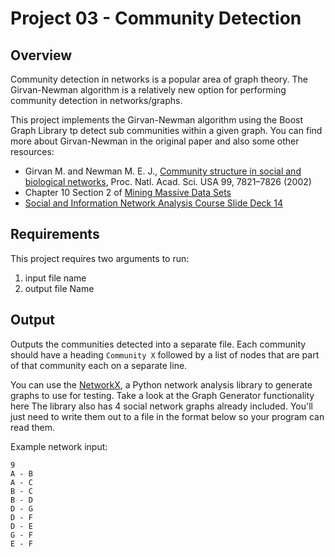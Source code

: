 # Project 03 - Community Detection

## Overview

Community detection in networks is a popular area of graph theory.  The Girvan-Newman algorithm is a relatively new option for performing community detection in networks/graphs.  

This project implements the Girvan-Newman algorithm using the Boost Graph Library tp detect sub communities within a given graph.  You can find more about Girvan-Newman in the original paper and also some other resources:
* Girvan M. and Newman M. E. J., [Community structure in social and biological networks](https://www.pnas.org/content/99/12/7821), Proc. Natl. Acad. Sci. USA 99, 7821–7826 (2002)
* Chapter 10 Section 2 of [Mining Massive Data Sets](http://infolab.stanford.edu/~ullman/mmds/book0n.pdf)
* [Social and Information Network Analysis Course Slide Deck 14](http://snap.stanford.edu/class/cs224w-2010/slides/14-communities_annot.pdf)

## Requirements 

This project requires two arguments to run:
  1. input file name
  2. output file Name

## Output
Outputs the communities detected into a separate file. 
Each community should have a heading `Community X` followed by a list of nodes that are part of that community each on a separate line. 

You can use the [NetworkX](https://networkx.org/), a Python network analysis library to generate graphs to use for testing.  Take a look at the Graph Generator functionality here The library also has 4 social network graphs already included.  You'll just need to write them out to a file in the format below so your program can read them. 

Example network input:

```text
9
A - B
A - C
B - C
B - D
D - G
D - F
D - E
G - F
E - F
```

